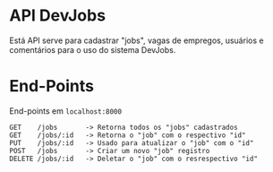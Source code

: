 # API DevJobs
Está API serve para cadastrar "jobs", vagas de empregos, usuários e comentários
para o uso do sistema DevJobs.

# End-Points
End-points em `localhost:8000`

    GET    /jobs       -> Retorna todos os "jobs" cadastrados
    GET    /jobs/:id   -> Retorna o "job" com o respectivo "id" 
    PUT    /jobs/:id   -> Usado para atualizar o "job" com o "id"
    POST   /jobs       -> Criar um novo "job" registro
    DELETE /jobs/:id   -> Deletar o "job" com o resrespectivo "id"


